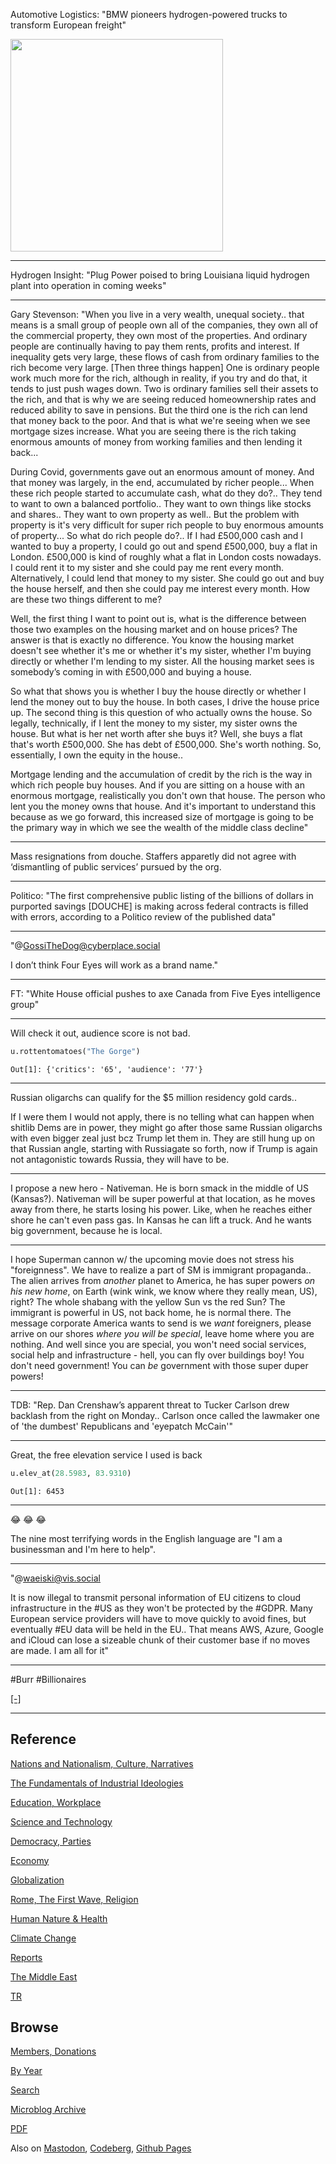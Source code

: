 
Automotive Logistics: "BMW pioneers hydrogen-powered trucks to
transform European freight"

<img width='340' src='https://d3n5uof8vony13.cloudfront.net/Pictures/380x253/5/8/8/329588_p90588152_highres_bmwgrouplogistigs_389550.jpg'/>

---

Hydrogen Insight: "Plug Power poised to bring Louisiana liquid
hydrogen plant into operation in coming weeks"

---

Gary Stevenson: "When you live in a very wealth, unequal
society.. that means is a small group of people own all of the
companies, they own all of the commercial property, they own most of
the properties. And ordinary people are continually having to pay them
rents, profits and interest. If inequality gets very large, these
flows of cash from ordinary families to the rich become very large.
[Then three things happen] One is ordinary people work much more for
the rich, although in reality, if you try and do that, it tends to
just push wages down.  Two is ordinary families sell their assets to
the rich, and that is why we are seeing reduced homeownership rates
and reduced ability to save in pensions.  But the third one is the
rich can lend that money back to the poor. And that is what we're
seeing when we see mortgage sizes increase.  What you are seeing there
is the rich taking enormous amounts of money from working families and
then lending it back...

During Covid, governments gave out an enormous amount of money. And
that money was largely, in the end, accumulated by richer people...
When these rich people started to accumulate cash, what do they do?..
They tend to want to own a balanced portfolio..  They want to own
things like stocks and shares..  They want to own property as well..
But the problem with property is it's very difficult for super rich
people to buy enormous amounts of property...  So what do rich people
do?..  If I had £500,000 cash and I wanted to buy a property, I could
go out and spend £500,000, buy a flat in London.  £500,000 is kind of
roughly what a flat in London costs nowadays.  I could rent it to my
sister and she could pay me rent every month.  Alternatively, I could
lend that money to my sister.  She could go out and buy the house
herself, and then she could pay me interest every month.  How are
these two things different to me?

Well, the first thing I want to point out is, what is the difference
between those two examples on the housing market and on house prices?
The answer is that is exactly no difference.  You know the housing
market doesn't see whether it's me or whether it's my sister, whether
I'm buying directly or whether I'm lending to my sister.  All the
housing market sees is somebody’s coming in with £500,000 and buying a
house.

So what that shows you is whether I buy the house directly or whether
I lend the money out to buy the house.  In both cases, I drive the
house price up.  The second thing is this question of who actually
owns the house.  So legally, technically, if I lent the money to my
sister, my sister owns the house.  But what is her net worth after she
buys it?  Well, she buys a flat that's worth £500,000.  She has debt
of £500,000.  She's worth nothing.  So, essentially, I own the equity
in the house..

Mortgage lending and the accumulation of credit by the rich is the way
in which rich people buy houses.  And if you are sitting on a house
with an enormous mortgage, realistically you don't own that house.
The person who lent you the money owns that house.  And it's important
to understand this because as we go forward, this increased size of
mortgage is going to be the primary way in which we see the wealth of
the middle class decline"

---

Mass resignations from douche. Staffers apparetly did not agree with
‘dismantling of public services’ pursued by the org.

---

Politico: "The first comprehensive public listing of the billions of
dollars in purported savings [DOUCHE] is making across federal
contracts is filled with errors, according to a Politico review of the
published data"

---

"@GossiTheDog@cyberplace.social

I don’t think Four Eyes will work as a brand name."

---

FT: "White House official pushes to axe Canada from Five Eyes
intelligence group"

---

Will check it out, audience score is not bad.

```python
u.rottentomatoes("The Gorge")
```

```text
Out[1]: {'critics': '65', 'audience': '77'}
```

---

Russian oligarchs can qualify for the $5 million residency gold cards..

If I were them I would not apply, there is no telling what can happen
when shitlib Dems are in power, they might go after those same Russian
oligarchs with even bigger zeal just bcz Trump let them in. They are
still hung up on that Russian angle, starting with Russiagate so
forth, now if Trump is again not antagonistic towards Russia, they
will have to be.

---

I propose a new hero - Nativeman. He is born smack in the middle of US
(Kansas?). Nativeman will be super powerful at that location, as he
moves away from there, he starts losing his power. Like, when he
reaches either shore he can't even pass gas. In Kansas he can lift a
truck. And he wants big government, because he is local.

---

I hope Superman cannon w/ the upcoming movie does not stress his
"foreignness". We have to realize a part of SM is immigrant
propaganda.. The alien arrives from *another* planet to America, he
has super powers *on his new home*, on Earth (wink wink, we know where
they really mean, US), right? The whole shabang with the yellow Sun vs
the red Sun? The immigrant is powerful in US, not back home, he is
normal there. The message corporate America wants to send is we *want*
foreigners, please arrive on our shores *where you will be special*,
leave home where you are nothing. And well since you are special, you
won't need social services, social help and infrastructure - hell, you
can fly over buildings boy! You don't need government! You can *be*
government with those super duper powers!

---

TDB: "Rep. Dan Crenshaw’s apparent threat to Tucker Carlson drew
backlash from the right on Monday.. Carlson once called the lawmaker
one of 'the dumbest' Republicans and 'eyepatch McCain'"

---

Great, the free elevation service I used is back

```python
u.elev_at(28.5983, 83.9310)
```

```text
Out[1]: 6453
```

---

😂 😂 😂 

The nine most terrifying words in the English language are "I am a
businessman and I'm here to help".

---

"@waeiski@vis.social

It is now illegal to transmit personal information of EU citizens to
cloud infrastructure in the #US as they won't be protected by the
\#GDPR. Many European service providers will have to move quickly to
avoid fines, but eventually #EU data will be held in the EU.. That
means AWS, Azure, Google and iCloud can lose a sizeable chunk of their
customer base if no moves are made. I am all for it"

---

\#Burr \#Billionaires

[[-]](https://www.youtube.com/embed/B9yinviRFDM?start=2589&end=2654)

---

## Reference

[Nations and Nationalism, Culture, Narratives](0119/2013/02/nations-and-nationalism.html)

[The Fundamentals of Industrial Ideologies](0119/2011/04/fundamentals-of-industrial-ideologies.html)

[Education, Workplace](0119/2017/09/education-workplace.html)

[Science and Technology](0119/2018/09/science-technology.html)

[Democracy, Parties](0119/2016/11/democracy.html)

[Economy](2021/01/economy.html)

[Globalization](0119/2018/09/globalization.html)

[Rome, The First Wave, Religion](0119/2017/12/rome.html)

[Human Nature & Health](2020/07/human-nature.html)

[Climate Change](2022/01/climate.html)

[Reports](2021/01/reports.html)

[The Middle East](0119/2019/07/middleeast.html)

[TR](../tr/index.html)

## Browse

[Members, Donations](2022/08/members.html)

[By Year](years.html)

[Search](https://muratk5n.github.io/thirdwave/en/search.html)

[Microblog Archive](mbl/index.html)

[PDF](https://www.dropbox.com/scl/fi/8kl0sla1booo83zeb28dn/tw-all.pdf?rlkey=p9r319p8jbzak5du3dasju05y&st=28wknfsp&raw=1)

Also on 
[Mastodon](https://fosstodon.org/@muratk5n),
[Codeberg](https://muratk5n.codeberg.page/en/),
[Github Pages](https://muratk5n.github.io/thirdwave/en/)



